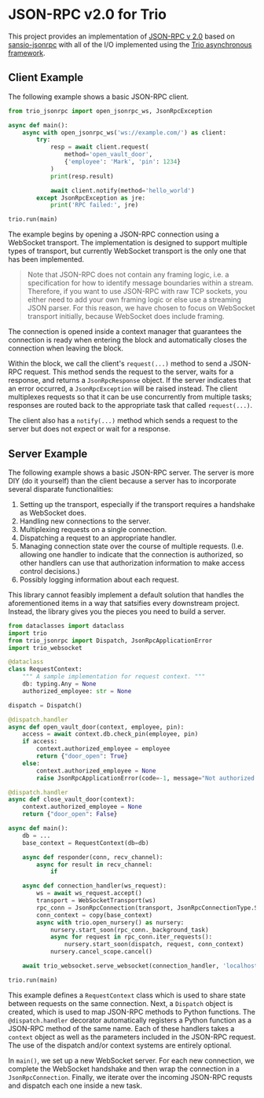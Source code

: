 # JSON-RPC v2.0 for Trio

This project provides an implementation of [JSON-RPC v
2.0](https://www.jsonrpc.org/specification) based on
[sansio-jsonrpc](https://github.com/hyperiongray/sansio-jsonrpc) with all of the I/O
implemented using the [Trio asynchronous framework](https://trio.readthedocs.io).

## Client Example

The following example shows a basic JSON-RPC client.

```python
from trio_jsonrpc import open_jsonrpc_ws, JsonRpcException

async def main():
    async with open_jsonrpc_ws('ws://example.com/') as client:
        try:
            resp = await client.request(
                method='open_vault_door',
                {'employee': 'Mark', 'pin': 1234}
            )
            print(resp.result)

            await client.notify(method='hello_world')
        except JsonRpcException as jre:
            print('RPC failed:', jre)

trio.run(main)
```

The example begins by opening a JSON-RPC connection using a WebSocket transport. The
implementation is designed to support multiple types of transport, but currently
WebSocket transport is the only one that has been implemented.

> Note that JSON-RPC does not contain any framing logic, i.e. a specification for how to
> identify message boundaries within a stream. Therefore, if you want to use JSON-RPC
> with raw TCP sockets, you either need to add your own framing logic or else use a
> streaming JSON parser. For this reason, we have chosen to focus on WebSocket transport
> initially, because WebSocket does include framing.

The connection is opened inside a context manager that guarantees the connection is
ready when entering the block and automatically closes the connection when leaving the
block.

Within the block, we call the client's `request(...)` method to send a JSON-RPC request.
This method sends the request to the server, waits for a response, and returns a
`JsonRpcResponse` object. If the server indicates that an error occurred, a
`JsonRpcException` will be raised instead. The client multiplexes requests so that it
can be use concurrently from multiple tasks; responses are routed back to the
appropriate task that called `request(...)`.

The client also has a `notify(...)` method which sends a request to the server but does
not expect or wait for a response.

## Server Example

The following example shows a basic JSON-RPC server. The server is more DIY (do it
yourself) than the client because a server has to incorporate several disparate
functionalities:

1. Setting up the transport, especially if the transport requires a handshake as
   WebSocket does.
2. Handling new connections to the server.
3. Multiplexing requests on a single connection.
4. Dispatching a request to an appropriate handler.
5. Managing connection state over the course of multiple requests. (I.e. allowing one
   handler to indicate that the connection is authorized, so other handlers can use that
   authorization information to make access control decisions.)
6. Possibly logging information about each request.

This library cannot feasibly implement a default solution that handles the
aforementioned items in a way that satsifies every downstream project. Instead, the
library gives you the pieces you need to build a server.

```python
from dataclasses import dataclass
import trio
from trio_jsonrpc import Dispatch, JsonRpcApplicationError
import trio_websocket

@dataclass
class RequestContext:
    """ A sample implementation for request context. """
    db: typing.Any = None
    authorized_employee: str = None

dispatch = Dispatch()

@dispatch.handler
async def open_vault_door(context, employee, pin):
    access = await context.db.check_pin(employee, pin)
    if access:
        context.authorized_employee = employee
        return {"door_open": True}
    else:
        context.authorized_employee = None
        raise JsonRpcApplicationError(code=-1, message="Not authorized.")

@dispatch.handler
async def close_vault_door(context):
    context.authorized_employee = None
    return {"door_open": False}

async def main():
    db = ...
    base_context = RequestContext(db=db)

    async def responder(conn, recv_channel):
        async for result in recv_channel:
            if

    async def connection_handler(ws_request):
        ws = await ws_request.accept()
        transport = WebSocketTransport(ws)
        rpc_conn = JsonRpcConnection(transport, JsonRpcConnectionType.SERVER)
        conn_context = copy(base_context)
        async with trio.open_nursery() as nursery:
            nursery.start_soon(rpc_conn._background_task)
            async for request in rpc_conn.iter_requests():
                nursery.start_soon(dispatch, request, conn_context)
            nursery.cancel_scope.cancel()

    await trio_websocket.serve_websocket(connection_handler, 'localhost', 8000, None)

trio.run(main)
```

This example defines a `RequestContext` class which is used to share state between
requests on the same connection. Next, a `Dispatch` object is created, which is used to
map JSON-RPC methods to Python functions. The `@dispatch.handler` decorator
automatically registers a Python function as a JSON-RPC method of the same name. Each
of these handlers takes a `context` object as well as the parameters included in the
JSON-RPC request. The use of the dispatch and/or context systems are entirely optional.

In `main()`, we set up a new WebSocket server. For each new connection, we complete the
WebSocket handshake and then wrap the connection in a `JsonRpcConnection`. Finally, we
iterate over the incoming JSON-RPC requsts and dispatch each one inside a new task.
